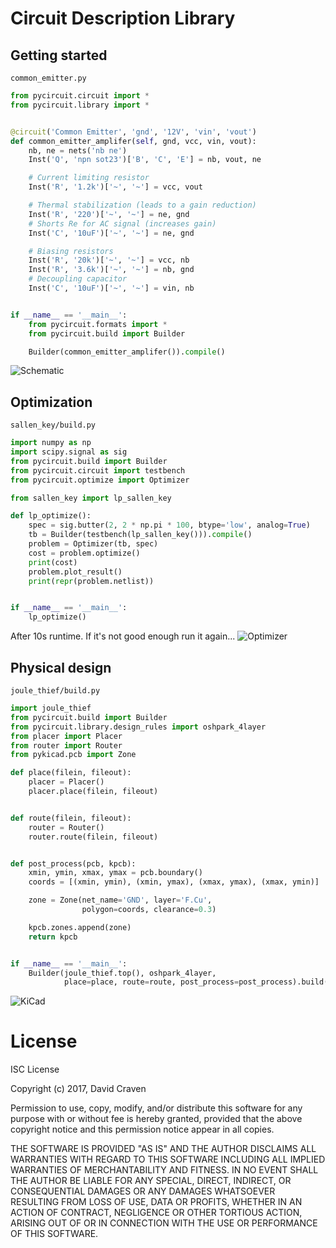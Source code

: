 # Circuit Description Library

## Getting started

`common_emitter.py`
```python
from pycircuit.circuit import *
from pycircuit.library import *


@circuit('Common Emitter', 'gnd', '12V', 'vin', 'vout')
def common_emitter_amplifer(self, gnd, vcc, vin, vout):
    nb, ne = nets('nb ne')
    Inst('Q', 'npn sot23')['B', 'C', 'E'] = nb, vout, ne

    # Current limiting resistor
    Inst('R', '1.2k')['~', '~'] = vcc, vout

    # Thermal stabilization (leads to a gain reduction)
    Inst('R', '220')['~', '~'] = ne, gnd
    # Shorts Re for AC signal (increases gain)
    Inst('C', '10uF')['~', '~'] = ne, gnd

    # Biasing resistors
    Inst('R', '20k')['~', '~'] = vcc, nb
    Inst('R', '3.6k')['~', '~'] = nb, gnd
    # Decoupling capacitor
    Inst('C', '10uF')['~', '~'] = vin, nb


if __name__ == '__main__':
    from pycircuit.formats import *
    from pycircuit.build import Builder

    Builder(common_emitter_amplifer()).compile()
```


![Schematic](https://user-images.githubusercontent.com/741807/34790831-53fb6d02-f643-11e7-895e-2c12e81b69c7.png)

## Optimization
`sallen_key/build.py`
```python
import numpy as np
import scipy.signal as sig
from pycircuit.build import Builder
from pycircuit.circuit import testbench
from pycircuit.optimize import Optimizer

from sallen_key import lp_sallen_key

def lp_optimize():
    spec = sig.butter(2, 2 * np.pi * 100, btype='low', analog=True)
    tb = Builder(testbench(lp_sallen_key())).compile()
    problem = Optimizer(tb, spec)
    cost = problem.optimize()
    print(cost)
    problem.plot_result()
    print(repr(problem.netlist))


if __name__ == '__main__':
    lp_optimize()
```

After 10s runtime. If it's not good enough run it again...
![Optimizer](https://user-images.githubusercontent.com/741807/34791214-943eb1ca-f644-11e7-991a-41c7727d9e62.png)

## Physical design
`joule_thief/build.py`
```python
import joule_thief
from pycircuit.build import Builder
from pycircuit.library.design_rules import oshpark_4layer
from placer import Placer
from router import Router
from pykicad.pcb import Zone

def place(filein, fileout):
    placer = Placer()
    placer.place(filein, fileout)


def route(filein, fileout):
    router = Router()
    router.route(filein, fileout)


def post_process(pcb, kpcb):
    xmin, ymin, xmax, ymax = pcb.boundary()
    coords = [(xmin, ymin), (xmin, ymax), (xmax, ymax), (xmax, ymin)]

    zone = Zone(net_name='GND', layer='F.Cu',
                polygon=coords, clearance=0.3)

    kpcb.zones.append(zone)
    return kpcb


if __name__ == '__main__':
    Builder(joule_thief.top(), oshpark_4layer,
            place=place, route=route, post_process=post_process).build()
```

![KiCad](https://user-images.githubusercontent.com/741807/34364057-43e7ee62-ea82-11e7-9787-84fefaecbc49.png)


# License
ISC License

Copyright (c) 2017, David Craven

Permission to use, copy, modify, and/or distribute this software for any
purpose with or without fee is hereby granted, provided that the above
copyright notice and this permission notice appear in all copies.

THE SOFTWARE IS PROVIDED "AS IS" AND THE AUTHOR DISCLAIMS ALL WARRANTIES WITH
REGARD TO THIS SOFTWARE INCLUDING ALL IMPLIED WARRANTIES OF MERCHANTABILITY
AND FITNESS. IN NO EVENT SHALL THE AUTHOR BE LIABLE FOR ANY SPECIAL, DIRECT,
INDIRECT, OR CONSEQUENTIAL DAMAGES OR ANY DAMAGES WHATSOEVER RESULTING FROM
LOSS OF USE, DATA OR PROFITS, WHETHER IN AN ACTION OF CONTRACT, NEGLIGENCE
OR OTHER TORTIOUS ACTION, ARISING OUT OF OR IN CONNECTION WITH THE USE OR
PERFORMANCE OF THIS SOFTWARE.
